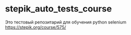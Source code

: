 # stepik_auto_tests_course

Это тестовый репозитарий для обучения python selenium
https://stepik.org/course/575/